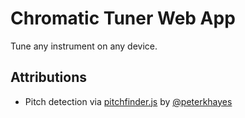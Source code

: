# Chromatic Tuner Web App

Tune any instrument on any device.

## Attributions

- Pitch detection via [pitchfinder.js](https://github.com/peterkhayes/pitchfinder.js) by [@peterkhayes](https://github.com/peterkhayes/)
